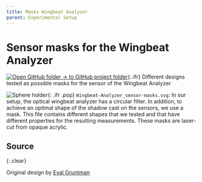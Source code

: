 ```yaml
---
title: Masks Wingbeat Analyzer
parent: Experimental Setup
---
```


# Sensor masks for the Wingbeat Analyzer

[![Open GitHub folder]({{"/assets/img/GitHub-Mark-32px.png"|relative_url}}) → to GitHub project folder](https://github.com/reiserlab/Component-Design/tree/main/Experimental-Setup/Wingbeat-Analyzer_sensor-masks){:.ifr}
Different designs tested as possible masks for the sensor of the Wingbeat Analyzer

![Sphere holder]({{"/assets/img/Experimental-Setup/Wingbeat-Analyzer_sensor-masks/Wingbeat-Analyzer_sensor-masks.png"|relative_url}}){: .ifr .pop}
`Wingbeat-Analyzer_sensor-masks.svg`: In our setup, the optical wingbeat analyzer has a circular filter. In addition, to achieve an optimal shape of the shadow cast on the sensors, we use a mask. This file contains different shapes that we tested and that have different properties for the resulting measurements. These masks are laser-cut from opaque acrylic.

## Source
{:.clear}

Original design by [Eyal Gruntman](https://www.janelia.org/people/eyal-gruntman)